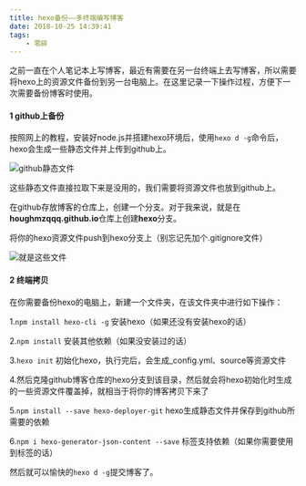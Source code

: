```yaml
---
title: hexo备份——多终端编写博客
date: 2018-10-25 14:39:41
tags:
	- 零碎
---
```


之前一直在个人笔记本上写博客，最近有需要在另一台终端上去写博客，所以需要将hexo上的资源文件备份到另一台电脑上。在这里记录一下操作过程，方便下一次需要备份博客时使用。

#### 1 github上备份

按照网上的教程，安装好node.js并搭建hexo环境后，使用```hexo d -g```命令后，hexo会生成一些静态文件并上传到github上。

![github静态文件](github上静态文件.png)

这些静态文件直接拉取下来是没用的，我们需要将资源文件也放到github上。

在github存放博客的仓库上，创建一个分支。对于我来说，就是在**houghmzqqq.github.io**仓库上创建**hexo**分支。

将你的hexo资源文件push到hexo分支上（别忘记先加个.gitignore文件）

![就是这些文件](hexo分支.png)





#### 2 终端拷贝

在你需要备份hexo的电脑上，新建一个文件夹，在该文件夹中进行如下操作：

1.```npm install hexo-cli -g``` 安装hexo（如果还没有安装hexo的话）

2.```npm install``` 安装其他依赖（如果没安装过的话）

3.```hexo init``` 初始化hexo，执行完后，会生成_config.yml、source等资源文件

4.然后克隆github博客仓库的hexo分支到该目录，然后就会将hexo初始化时生成的一些资源文件覆盖掉，就相当于将你的博客拷贝下来了

5.```npm install --save hexo-deployer-git``` hexo生成静态文件并保存到github所需要的依赖

6.```npm i hexo-generator-json-content --save``` 标签支持依赖（如果你需要使用到标签的话）

然后就可以愉快的```hexo d -g```提交博客了。